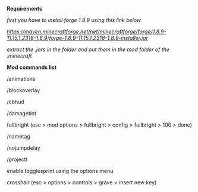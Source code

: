 **Requirements**

_first you have to install forge 1.8.9 using this link below_

_https://maven.minecraftforge.net/net/minecraftforge/forge/1.8.9-11.15.1.2318-1.8.9/forge-1.8.9-11.15.1.2318-1.8.9-installer.jar_

_extract the .jars in the folder and put them in the mod folder of the .minecraft_



**Mod commands list**

/animations

/blockoverlay

/cbhud

/damagetint

fullbright (esc > mod options > fullbright > config > fullbright > 100 > done)

/nametag

/nojumpdelay

/projectl

enable togglesprint using the options menu

crosshair (esc > options > controls > grave > insert new key)
